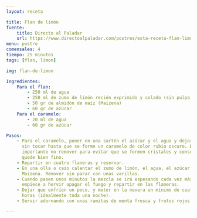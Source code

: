 ```yaml
---
layout: receta

title: Flan de limón
fuente:
    title: Directo al Paladar
    url: https://www.directoalpaladar.com/postres/esta-receta-flan-limon-perfecta-para-lucirte-esfuerzo-horno-huevo-leche-gelatina
menu: postre
comensales: 4
tiempo: 25 minutos
tags: [flan, limon]

img: flan-de-limon

Ingredientes:
    Para el flan:
        - 250 ml de agua
        - 250 ml de zumo de limón recién exprimido y colado (sin pulpa)
        - 50 gr de almidón de maíz (Maizena)
        - 60 gr de azúcar
    Para el caramelo:
        - 20 ml de agua
        - 60 gr de azúcar

Pasos:
    - Para el caramelo, poner en una sartén el azúcar y el agua y dejar cocer
      sin tocar hasta que se forme un caramelo de color rubio oscuro. Es
      importante no remover para evitar que se formen cristales y conseguir que
      quede bien fino.
    - Repartir en cuatro flaneras y reservar.
    - En una olla o cazo calentar el zumo de limón, el agua, el azúcar y la
      Maizena. Remover sin parar con unas varillas.
    - Cuando pasen unos minutos la mezcla se irá espesando cada vez más. Cuando
      empiece a hervir apagar el fuego y repartir en las flaneras.
    - Dejar que enfríen un poco, y meter en la nevera un mínimo de cuatro
      horas (idealmente toda una noche).
    - Servir adornando con unas ramitas de menta fresca y frutos rojos.

---
```

